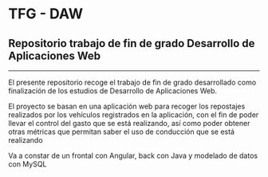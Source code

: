 # TFG - DAW

## Repositorio trabajo de fin de grado Desarrollo de Aplicaciones Web

---

El presente repositorio recoge el trabajo de fin de grado desarrollado como finalización de los estudios de Desarrollo de Aplicaciones Web.

El proyecto se basan en una aplicación web para recoger los repostajes realizados por los vehículos registrados en la aplicación, con el fin de poder
llevar el control del gasto que se está realizando, así como poder obtener otras métricas que permitan saber el uso de conducción que se está realizando

Va a constar de un frontal con Angular, back con Java y modelado de datos con MySQL

